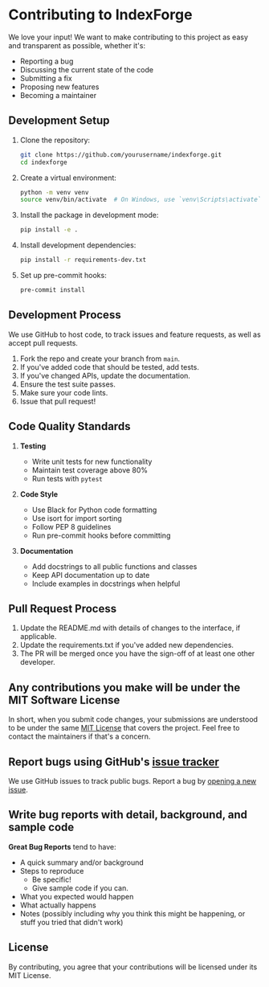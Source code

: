 # Contributing to IndexForge

We love your input! We want to make contributing to this project as easy and transparent as possible, whether it's:

- Reporting a bug
- Discussing the current state of the code
- Submitting a fix
- Proposing new features
- Becoming a maintainer

## Development Setup

1. Clone the repository:

   ```bash
   git clone https://github.com/yourusername/indexforge.git
   cd indexforge
   ```

2. Create a virtual environment:

   ```bash
   python -m venv venv
   source venv/bin/activate  # On Windows, use `venv\Scripts\activate`
   ```

3. Install the package in development mode:

   ```bash
   pip install -e .
   ```

4. Install development dependencies:

   ```bash
   pip install -r requirements-dev.txt
   ```

5. Set up pre-commit hooks:
   ```bash
   pre-commit install
   ```

## Development Process

We use GitHub to host code, to track issues and feature requests, as well as accept pull requests.

1. Fork the repo and create your branch from `main`.
2. If you've added code that should be tested, add tests.
3. If you've changed APIs, update the documentation.
4. Ensure the test suite passes.
5. Make sure your code lints.
6. Issue that pull request!

## Code Quality Standards

1. **Testing**

   - Write unit tests for new functionality
   - Maintain test coverage above 80%
   - Run tests with `pytest`

2. **Code Style**

   - Use Black for Python code formatting
   - Use isort for import sorting
   - Follow PEP 8 guidelines
   - Run pre-commit hooks before committing

3. **Documentation**
   - Add docstrings to all public functions and classes
   - Keep API documentation up to date
   - Include examples in docstrings when helpful

## Pull Request Process

1. Update the README.md with details of changes to the interface, if applicable.
2. Update the requirements.txt if you've added new dependencies.
3. The PR will be merged once you have the sign-off of at least one other developer.

## Any contributions you make will be under the MIT Software License

In short, when you submit code changes, your submissions are understood to be under the same [MIT License](http://choosealicense.com/licenses/mit/) that covers the project. Feel free to contact the maintainers if that's a concern.

## Report bugs using GitHub's [issue tracker](../../issues)

We use GitHub issues to track public bugs. Report a bug by [opening a new issue](../../issues/new).

## Write bug reports with detail, background, and sample code

**Great Bug Reports** tend to have:

- A quick summary and/or background
- Steps to reproduce
  - Be specific!
  - Give sample code if you can.
- What you expected would happen
- What actually happens
- Notes (possibly including why you think this might be happening, or stuff you tried that didn't work)

## License

By contributing, you agree that your contributions will be licensed under its MIT License.
